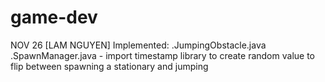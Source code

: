 # game-dev
NOV 26
[LAM NGUYEN]
  Implemented: 
    .JumpingObstacle.java
    .SpawnManager.java
      - import timestamp library to create random value to flip between spawning a stationary and jumping 
    

